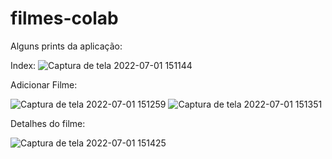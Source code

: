 # filmes-colab

Alguns prints da aplicação:

Index:
![Captura de tela 2022-07-01 151144](https://user-images.githubusercontent.com/56084002/176956141-1e4d2899-8eea-4593-a1ac-4b411bb0a791.png)

Adicionar Filme:

![Captura de tela 2022-07-01 151259](https://user-images.githubusercontent.com/56084002/176956427-96057232-e090-4fbe-9c47-5b30b67ca102.png)
![Captura de tela 2022-07-01 151351](https://user-images.githubusercontent.com/56084002/176956432-ccb3a6e2-a4c0-4edc-8480-ba21a42cc899.png)

Detalhes do filme:

![Captura de tela 2022-07-01 151425](https://user-images.githubusercontent.com/56084002/176956450-d1c5b405-ff67-48cc-8f01-a7b49e5e0099.png)
